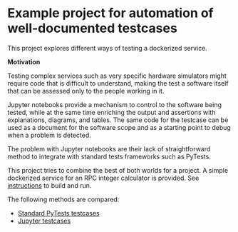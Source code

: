 # Example project for automation of well-documented testcases

This project explores different ways of testing a dockerized service.

**Motivation**

Testing complex services such as very specific hardware simulators might require code that is difficult to understand, making the test a software itself that can be assessed only to the people working in it.

Jupyter notebooks provide a mechanism to control to the software being tested, while at the same time enriching the output and assertions with explanations, diagrams, and tables. The same code for the testcase can be used as a document for the software scope and as a starting point to debug when a problem is detected.

The problem with Jupyter notebooks are their lack of straightforward method to integrate with standard tests frameworks such as PyTests.

This project tries to combine the best of both worlds for a project.
A simple dockerized service for an RPC integer calculator is provided. See [instructions](services/calculator) to build and run.

The following methods are compared:

- [Standard PyTests testcases](./pytest_testcases)
- [Jupyter testcases](./jupyter_testcases)
